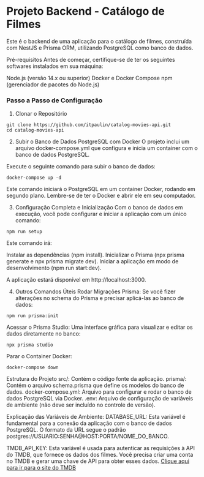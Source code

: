 # Projeto Backend - Catálogo de Filmes

Este é o backend de uma aplicação para o catálogo de filmes, construída com NestJS e Prisma ORM, utilizando PostgreSQL como banco de dados.

Pré-requisitos
Antes de começar, certifique-se de ter os seguintes softwares instalados em sua máquina:

Node.js (versão 14.x ou superior)
Docker e Docker Compose
npm (gerenciador de pacotes do Node.js)

### Passo a Passo de Configuração

1. Clonar o Repositório

```
git clone https://github.com/itpaulin/catalog-movies-api.git
cd catalog-movies-api
```

2. Subir o Banco de Dados PostgreSQL com Docker
   O projeto inclui um arquivo docker-compose.yml que configura e inicia um container com o banco de dados PostgreSQL.

Execute o seguinte comando para subir o banco de dados:

```
docker-compose up -d
```

Este comando iniciará o PostgreSQL em um container Docker, rodando em segundo plano. Lembre-se de ter o Docker e abrir ele em seu computador.

3. Configuração Completa e Inicialização
   Com o banco de dados em execução, você pode configurar e iniciar a aplicação com um único comando:

```
npm run setup
```

Este comando irá:

Instalar as dependências (npm install).
Inicializar o Prisma (npx prisma generate e npx prisma migrate dev).
Iniciar a aplicação em modo de desenvolvimento (npm run start:dev).

A aplicação estará disponível em http://localhost:3000.

4. Outros Comandos Úteis
   Rodar Migrações Prisma: Se você fizer alterações no schema do Prisma e precisar aplicá-las ao banco de dados:

```
npm run prisma:init
```

Acessar o Prisma Studio: Uma interface gráfica para visualizar e editar os dados diretamente no banco:

```
npx prisma studio
```

Parar o Container Docker:

```
docker-compose down
```

Estrutura do Projeto
src/: Contém o código fonte da aplicação.
prisma/: Contém o arquivo schema.prisma que define os modelos do banco de dados.
docker-compose.yml: Arquivo para configurar e rodar o banco de dados PostgreSQL via Docker.
.env: Arquivo de configuração de variáveis de ambiente (não deve ser incluído no controle de versão).

Explicação das Variáveis de Ambiente:
DATABASE_URL: Esta variável é fundamental para a conexão da aplicação com o banco de dados PostgreSQL. O formato da URL segue o padrão postgres://USUARIO:SENHA@HOST:PORTA/NOME_DO_BANCO.

TMDB_API_KEY: Esta variável é usada para autenticar as requisições à API do TMDB, que fornece os dados dos filmes. Você precisa criar uma conta no TMDB e gerar uma chave de API para obter esses dados.
[Clique aqui para ir para o site do TMDB](https://www.themoviedb.org/settings/api)
